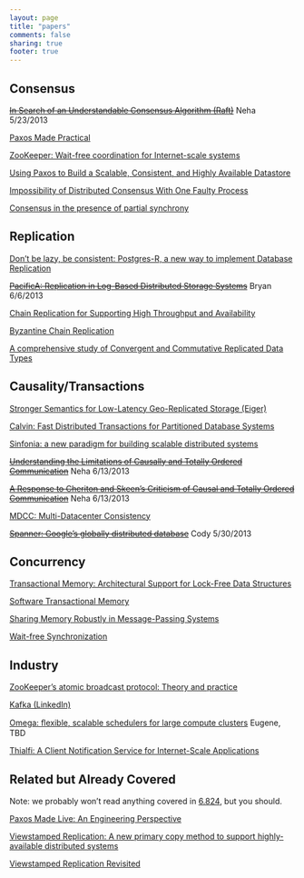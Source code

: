 ```yaml
---
layout: page
title: "papers"
comments: false
sharing: true
footer: true
---
```


Consensus
---------

~~[In Search of an Understandable Consensus Algorithm (Raft)](https://ramcloud.stanford.edu/wiki/download/attachments/11370504/raft.pdf)~~
Neha 5/23/2013

[Paxos Made Practical](http://www.scs.stanford.edu/~dm/home/papers/paxos.pdf)

[ZooKeeper: Wait-free coordination for Internet-scale systems](http://static.usenix.org/event/usenix10/tech/full_papers/Hunt.pdf)

[Using Paxos to Build a Scalable, Consistent, and Highly Available Datastore](http://goo.gl/N5fPj)

[Impossibility of Distributed Consensus With One Faulty Process ](http://macs.citadel.edu/rudolphg/csci604/ImpossibilityofConsensus.pdf)

[Consensus in the presence of partial synchrony](http://doi.acm.org/10.1145/42282.42283)

Replication
-----------

[Don’t be lazy, be consistent:  Postgres-R, a new way to implement Database Replication](http://pdf.aminer.org/000/642/954/don_t_be_lazy_be_consistent_postgres_r_a_new.pdf)

~~[PacificA: Replication in Log-Based Distributed Storage Systems](http://research.microsoft.com/apps/mobile/Publication.aspx?id=66814)~~
Bryan 6/6/2013

[Chain Replication for Supporting High Throughput and Availability](http://db2.usenix.org/events/osdi04/tech/full_papers/renesse/renesse.pdf)

[Byzantine Chain Replication](http://www.cs.cornell.edu/home/rvr/newpapers/opodis2012.pdf)

[A comprehensive study of Convergent and Commutative Replicated Data Types](http://hal.upmc.fr/docs/00/55/55/88/PDF/techreport.pdf)

Causality/Transactions
----------------------

[Stronger Semantics for Low-Latency Geo-Replicated Storage (Eiger)](http://www.cs.cmu.edu/~dga/papers/eiger-nsdi2013.pdf)

[Calvin:  Fast Distributed Transactions for Partitioned Database Systems](http://cs-www.cs.yale.edu/homes/dna/papers/calvin-sigmod12.pdf)

[Sinfonia: a new paradigm for building scalable distributed systems](http://www.cs.princeton.edu/courses/archive/fall08/cos597B/papers/sinfonia.pdf)

~~[Understanding the Limitations of Causally and Totally Ordered Communication](http://cs3.ist.unomaha.edu/~stanw/papers/93-catocs.pdf)~~ Neha 6/13/2013

~~[A Response to Cheriton and Skeen’s Criticism of Causal and Totally Ordered Communication](http://www.csie.fju.edu.tw/~yeh/research/papers/os-reading-list/birman93response-to-cheriton.pdf)~~ Neha 6/13/2013

[MDCC: Multi-Datacenter Consistency](https://amplab.cs.berkeley.edu/wp-content/uploads/2013/03/mdcc-eurosys13.pdf)

~~[Spanner: Google’s globally distributed database](https://www.usenix.org/system/files/conference/osdi12/osdi12-final-16.pdf)~~
Cody 5/30/2013

Concurrency
-----------

[Transactional Memory: Architectural Support for Lock-Free Data Structures](http://dl.acm.org/citation.cfm?id=165164)

[Software Transactional Memory](http://www.springerlink.com/content/f0m4j542v48avwtt)

[Sharing Memory Robustly in Message-Passing Systems](http://dl.acm.org/citation.cfm?id=200869)

[Wait-free Synchronization](http://doi.acm.org/10.1145/114005.102808)

Industry
--------

[ZooKeeper’s atomic broadcast protocol: Theory and practice ](http://www.tcs.hut.fi/Studies/T-79.5001/reports/2012-deSouzaMedeiros.pdf)

[Kafka (LinkedIn)](http://research.microsoft.com/en-us/UM/people/srikanth/netdb11/netdb11papers/netdb11-final12.pdf)

[Omega: ﬂexible, scalable schedulers for large compute clusters](http://eurosys2013.tudos.org/wp-content/uploads/2013/paper/Schwarzkopf.pdf)
Eugene, TBD

[Thialfi: A Client Notification Service for Internet-Scale Applications](http://www.cs.columbia.edu/~lierranli/coms6998-11Fall2012/papers/thia_sosp2011.pdf)

Related but Already Covered
---------------------------

Note: we probably won’t read anything covered in [6.824](http://pdos.csail.mit.edu/6.824/schedule.html), but you should.

[Paxos Made Live: An Engineering Perspective](http://ece842.com/S13/readings/chandra2007.pdf)

[Viewstamped Replication:  A new primary copy method to support highly-available distributed systems](http://www.cs.princeton.edu/courses/archive/fall11/cos518/papers/viewstamped.pdf)

[Viewstamped Replication Revisited](http://pmg.csail.mit.edu/papers/vr-revisited.pdf)